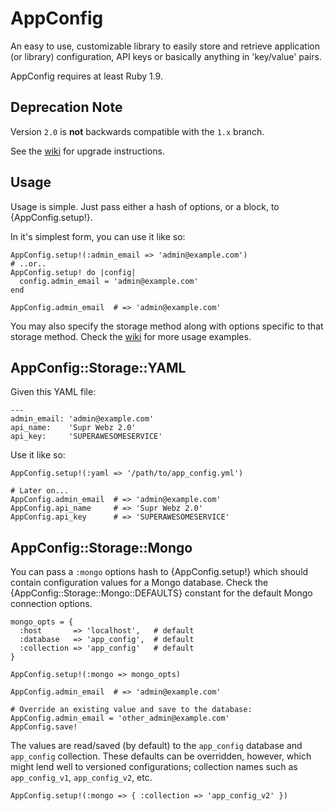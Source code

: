 # AppConfig

An easy to use, customizable library to easily store and retrieve application
(or library) configuration, API keys or basically anything in 'key/value' pairs.

AppConfig requires at least Ruby 1.9.


## Deprecation Note

Version `2.0` is **not** backwards compatible with the `1.x` branch.

See the [wiki](https://github.com/Oshuma/app_config/wiki) for upgrade instructions.


## Usage

Usage is simple.  Just pass either a hash of options, or a block, to {AppConfig.setup!}.

In it's simplest form, you can use it like so:

    AppConfig.setup!(:admin_email => 'admin@example.com')
    # ..or..
    AppConfig.setup! do |config|
      config.admin_email = 'admin@example.com'
    end

    AppConfig.admin_email  # => 'admin@example.com'

You may also specify the storage method along with options specific to that storage method.
Check the [wiki](https://github.com/Oshuma/app_config/wiki) for more usage examples.


## AppConfig::Storage::YAML

Given this YAML file:

    ---
    admin_email: 'admin@example.com'
    api_name:    'Supr Webz 2.0'
    api_key:     'SUPERAWESOMESERVICE'

Use it like so:

    AppConfig.setup!(:yaml => '/path/to/app_config.yml')

    # Later on...
    AppConfig.admin_email  # => 'admin@example.com'
    AppConfig.api_name     # => 'Supr Webz 2.0'
    AppConfig.api_key      # => 'SUPERAWESOMESERVICE'


## AppConfig::Storage::Mongo

You can pass a `:mongo` options hash to {AppConfig.setup!} which should contain
configuration values for a Mongo database.  Check the {AppConfig::Storage::Mongo::DEFAULTS}
constant for the default Mongo connection options.

    mongo_opts = {
      :host       => 'localhost',   # default
      :database   => 'app_config',  # default
      :collection => 'app_config'   # default
    }

    AppConfig.setup!(:mongo => mongo_opts)

    AppConfig.admin_email  # => 'admin@example.com'

    # Override an existing value and save to the database:
    AppConfig.admin_email = 'other_admin@example.com'
    AppConfig.save!

The values are read/saved (by default) to the `app_config` database and
`app_config` collection.  These defaults can be overridden, however, which
might lend well to versioned configurations; collection names such as
`app_config_v1`, `app_config_v2`, etc.

    AppConfig.setup!(:mongo => { :collection => 'app_config_v2' })


